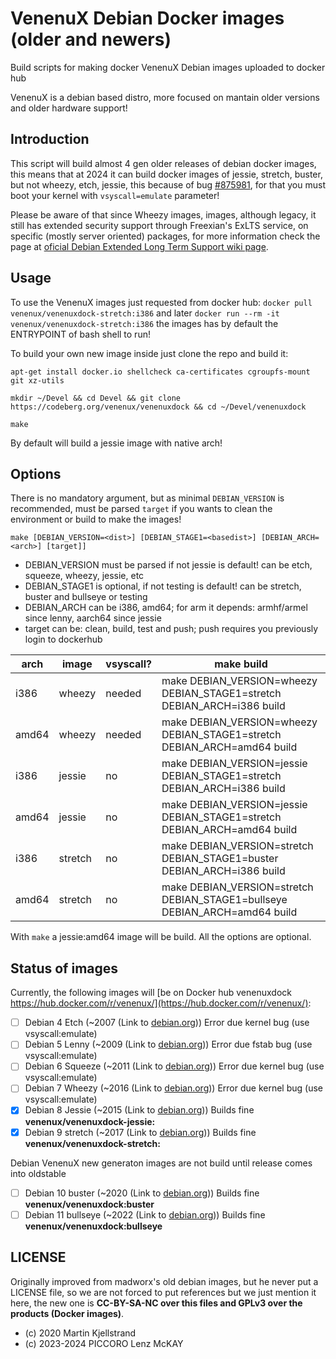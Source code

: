 # VenenuX Debian Docker images (older and newers)

Build scripts for making docker VenenuX Debian images uploaded to docker hub

VenenuX is a debian based distro, more focused on mantain older versions and older hardware support!

## Introduction

This script will build almost 4 gen older releases of debian docker images, 
this means that at 2024 it can build docker images of jessie, stretch, buster, 
but not wheezy, etch, jessie, this because of bug [#875981](https://bugs.debian.org/cgi-bin/bugreport.cgi?bug=875981), 
for that you must boot your kernel with `vsyscall=emulate` parameter!

Please  be  aware of  that  since Wheezy images, images, although legacy, 
it still has extended security support through Freexian's ExLTS service, 
on specific (mostly server oriented) packages, for more information check 
the page at [oficial Debian Extended Long Term Support wiki page](https://wiki.debian.org/LTS/Extended).

## Usage

To use the VenenuX images just requested from docker hub:
`docker pull venenux/venenuxdock-stretch:i386` and later 
`docker run --rm -it venenux/venenuxdock-stretch:i386`
the images has by default the ENTRYPOINT of bash shell to run!

To build your own new image inside just clone the repo and build it:

```
apt-get install docker.io shellcheck ca-certificates cgroupfs-mount git xz-utils

mkdir ~/Devel && cd Devel && git clone https://codeberg.org/venenux/venenuxdock && cd ~/Devel/venenuxdock

make
```

By default will build a jessie image with native arch!

## Options

There is no mandatory argument, but as minimal `DEBIAN_VERSION` is recommended, 
must be parsed `target` if you wants to clean the environment or build to make 
the images!

`make [DEBIAN_VERSION=<dist>] [DEBIAN_STAGE1=<basedist>] [DEBIAN_ARCH=<arch>] [target]]`

* DEBIAN_VERSION must be parsed if not jessie is default! can be etch, squeeze, wheezy, jessie, etc
* DEBIAN_STAGE1 is optional, if not testing is default! can be stretch, buster and bullseye or testing
* DEBIAN_ARCH can be i386, amd64; for arm it depends: armhf/armel since lenny, aarch64 since jessie
* target can be: clean, build, test and push; push requires you previously login to dockerhub

| arch    | image     | vsyscall? | make build   |
| ------- | --------- | --------- | ------------ |
| i386    | wheezy    | needed    | make DEBIAN_VERSION=wheezy DEBIAN_STAGE1=stretch DEBIAN_ARCH=i386 build |
| amd64   | wheezy    | needed    | make DEBIAN_VERSION=wheezy DEBIAN_STAGE1=stretch DEBIAN_ARCH=amd64 build |
| i386    | jessie    | no        | make DEBIAN_VERSION=jessie DEBIAN_STAGE1=stretch DEBIAN_ARCH=i386 build |
| amd64   | jessie    | no        | make DEBIAN_VERSION=jessie DEBIAN_STAGE1=stretch DEBIAN_ARCH=amd64 build |
| i386    | stretch   | no        | make DEBIAN_VERSION=stretch DEBIAN_STAGE1=buster DEBIAN_ARCH=i386 build |
| amd64   | stretch   | no        | make DEBIAN_VERSION=stretch DEBIAN_STAGE1=bullseye DEBIAN_ARCH=amd64 build |

With `make` a jessie:amd64 image will be build. All the options are optional.

## Status of images

Currently, the following images will [be on Docker hub venenuxdock https://hub.docker.com/r/venenux/](https://hub.docker.com/r/venenux/):

- [ ] Debian 4 Etch    (~2007 (Link to [debian.org](https://www.debian.org/releases/etch/))) Error due kernel bug (use vsyscall:emulate)
- [ ] Debian 5 Lenny   (~2009 (Link to [debian.org](https://www.debian.org/releases/lenny/))) Error due fstab bug (use vsyscall:emulate)
- [ ] Debian 6 Squeeze (~2011 (Link to [debian.org](https://www.debian.org/releases/squeeze/))) Error due kernel bug (use vsyscall:emulate)
- [ ] Debian 7 Wheezy  (~2016 (Link to [debian.org](https://www.debian.org/releases/wheezy/))) Error due kernel bug (use vsyscall:emulate)
- [x] Debian 8 Jessie  (~2015 (Link to [debian.org](https://www.debian.org/releases/jessie/))) Builds fine **venenux/venenuxdock-jessie:<arch>**
- [x] Debian 9 stretch (~2017 (Link to [debian.org](https://www.debian.org/releases/stretch/))) Builds fine **venenux/venenuxdock-stretch:<arch>**

Debian VenenuX new generaton images are not build until release comes into oldstable

- [ ] Debian 10 buster (~2020 (Link to [debian.org](https://www.debian.org/releases/buster/))) Builds fine **venenux/venenuxdock:buster**
- [ ] Debian 11 bullseye (~2022 (Link to [debian.org](https://www.debian.org/releases/bullseye/))) Builds fine **venenux/venenuxdock:bullseye**

## LICENSE

Originally improved from madworx's old debian images, but he never put a LICENSE file, 
so we are not forced to put references but we just mention it here, the new one is 
**CC-BY-SA-NC over this files and GPLv3 over the products (Docker images)**.

* (c) 2020 Martin Kjellstrand
* (c) 2023-2024 PICCORO Lenz McKAY

